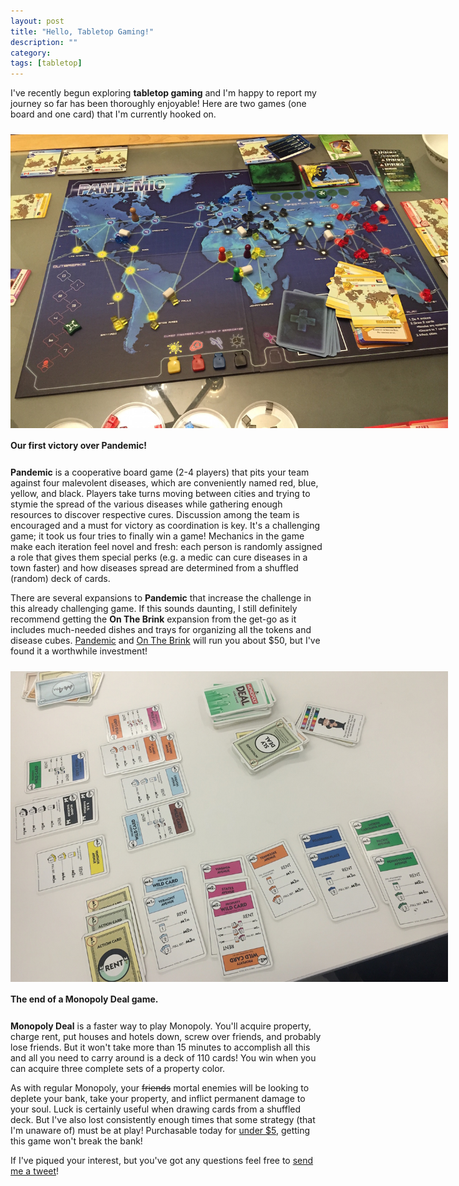 ```yaml
---
layout: post
title: "Hello, Tabletop Gaming!"
description: ""
category: 
tags: [tabletop]
---
```


I've recently begun exploring **tabletop gaming** and I'm happy to report my journey so far has been thoroughly enjoyable! Here are two games (one board and one card) that I'm currently hooked on.

<div>
	<img class="rounded-corners" style="max-width: 700px; margin-top: 10px; border: 0px;" src="/assets/images/posts/2015-10-04/pandemic.jpg"/>
	<p class="caption-text" style="line-height: 1.5em;  margin-bottom: 24px;"><strong>Our first victory over Pandemic!</strong></p>
</div>

**Pandemic** is a cooperative board game (2-4 players) that pits your team against four malevolent diseases, which are conveniently named red, blue, yellow, and black. Players take turns moving between cities and trying to stymie the spread of the various diseases while gathering enough resources to discover respective cures. Discussion among the team is encouraged and a must for victory as coordination is key. It's a challenging game; it took us four tries to finally win a game! Mechanics in the game make each iteration feel novel and fresh: each person is randomly assigned a role that gives them special perks (e.g. a medic can cure diseases in a town faster) and how diseases spread are determined from a shuffled (random) deck of cards.

There are several expansions to **Pandemic** that increase the challenge in this already challenging game. If this sounds daunting, I still definitely recommend getting the **On The Brink** expansion from the get-go as it includes much-needed dishes and trays for organizing all the tokens and disease cubes. [Pandemic][1] and [On The Brink][2] will run you about $50, but I've found it a worthwhile investment! 

<div>
	<img class="rounded-corners" style="max-width: 700px; margin-top: 10px; border: 0px;" src="/assets/images/posts/2015-10-04/monopoly.jpg"/>
	<p class="caption-text" style="line-height: 1.5em;  margin-bottom: 24px;"><strong>The end of a Monopoly Deal game.</strong></p>
</div>

**Monopoly Deal** is a faster way to play Monopoly. You'll acquire property, charge rent, put houses and hotels down, screw over friends, and probably lose friends. But it won't take more than 15 minutes to accomplish all this and all you need to carry around is a deck of 110 cards! You win when you can acquire three complete sets of a property color.

As with regular Monopoly, your ~~friends~~ mortal enemies will be looking to deplete your bank, take your property, and inflict permanent damage to your soul. Luck is certainly useful when drawing cards from a shuffled deck. But I've also lost consistently enough times that some strategy (that I'm unaware of) must be at play! Purchasable today for [under $5][3], getting this game won't break the bank!

If I've piqued your interest, but you've got any questions feel free to [send me a tweet](https://twitter.com/markmcerqueira)! 

[1]: http://www.amazon.com/Z-Man-Games-ZMG-71100-Pandemic/dp/B00A2HD40E
[2]: http://www.amazon.com/dp/B00CAG5LJ2/ref=sr_ph?ie=UTF8&qid=1444003506
[3]: http://www.amazon.com/Hasbro-B0965-Monopoly-Deal-Card/dp/B00NQQTZCO